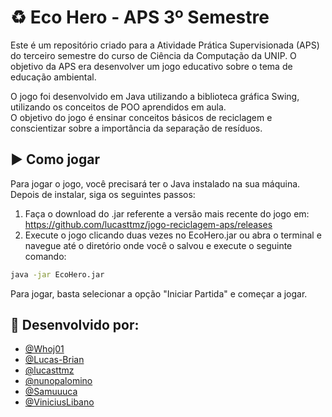 # ♻️ Eco Hero - APS 3º Semestre

Este é um repositório criado para a Atividade Prática Supervisionada (APS) do terceiro semestre do curso de Ciência da Computação da UNIP. O objetivo da APS era desenvolver um jogo educativo sobre o tema de educação ambiental.

O jogo foi desenvolvido em Java utilizando a biblioteca gráfica Swing, utilizando os conceitos de POO aprendidos em aula.  
O objetivo do jogo é ensinar conceitos básicos de reciclagem e conscientizar sobre a importância da separação de resíduos.


## ▶️ Como jogar

Para jogar o jogo, você precisará ter o Java instalado na sua máquina. Depois de instalar, siga os seguintes passos:

1. Faça o download do .jar referente a versão mais recente do jogo em: https://github.com/lucasttmz/jogo-reciclagem-aps/releases
2. Execute o jogo clicando duas vezes no EcoHero.jar ou abra o terminal e navegue até o diretório onde você o salvou e execute o seguinte comando:
  ```bash
  java -jar EcoHero.jar
  ```

Para jogar, basta selecionar a opção "Iniciar Partida" e começar a jogar.

## 🔧 Desenvolvido por:

- [@Whoj01](https://github.com/Whoj01/)
- [@Lucas-Brian](https://github.com/Lucas-Brian/)
- [@lucasttmz](https://github.com/lucasttmz/)
- [@nunopalomino ](https://github.com/nunopalomino/)
- [@Samuuuca](https://github.com/Samuuuca/)
- [@ViniciusLibano](https://github.com/ViniciusLibano/)
